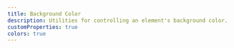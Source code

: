 ```yaml
---
title: Background Color
description: Utilities for controlling an element's background color.
customProperties: true
colors: true
---
```

<div>
	<table-utility prefix="bg" property="colors" attribute="background-color">
		<template #value="{ key }">
			background-color: var(--color-{{ key }});
		</template>
	</table-utility>
</div>